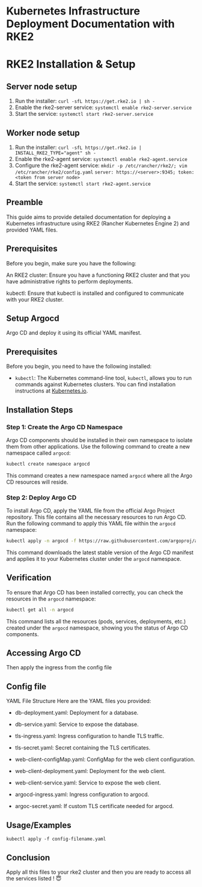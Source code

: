 # Kubernetes Infrastructure Deployment Documentation with RKE2

# RKE2 Installation & Setup

## Server node setup

1.  Run the installer:
    `curl -sfL https://get.rke2.io | sh -`
2.  Enable the rke2-server service:
    `systemctl enable rke2-server.service`
3.  Start the service:
    `systemctl start rke2-server.service`

## Worker node setup

1. Run the installer:
   `curl -sfL https://get.rke2.io | INSTALL_RKE2_TYPE="agent" sh -`
2. Enable the rke2-agent service:
   `systemctl enable rke2-agent.service`
3. Configure the rke2-agent service:
   `mkdir -p /etc/rancher/rke2/; vim /etc/rancher/rke2/config.yaml`
   `server: https://<server>:9345; token: <token from server node>`
4. Start the service:
   `systemctl start rke2-agent.service`

## Preamble

This guide aims to provide detailed documentation for deploying a Kubernetes infrastructure using RKE2 (Rancher Kubernetes Engine 2) and provided YAML files.

## Prerequisites

Before you begin, make sure you have the following:

An RKE2 cluster: Ensure you have a functioning RKE2 cluster and that you have administrative rights to perform deployments.

kubectl: Ensure that kubectl is installed and configured to communicate with your RKE2 cluster.

## Setup Argocd

Argo CD and deploy it using its official YAML manifest.

## Prerequisites

Before you begin, you need to have the following installed:

- `kubectl`: The Kubernetes command-line tool, `kubectl`, allows you to run commands against Kubernetes clusters. You can find installation instructions at [Kubernetes.io](https://kubernetes.io/docs/tasks/tools/).

## Installation Steps

### Step 1: Create the Argo CD Namespace

Argo CD components should be installed in their own namespace to isolate them from other applications. Use the following command to create a new namespace called `argocd`:

```bash
kubectl create namespace argocd
```

This command creates a new namespace named `argocd` where all the Argo CD resources will reside.

### Step 2: Deploy Argo CD

To install Argo CD, apply the YAML file from the official Argo Project repository. This file contains all the necessary resources to run Argo CD. Run the following command to apply this YAML file within the `argocd` namespace:

```bash
kubectl apply -n argocd -f https://raw.githubusercontent.com/argoproj/argo-cd/stable/manifests/install.yaml
```

This command downloads the latest stable version of the Argo CD manifest and applies it to your Kubernetes cluster under the `argocd` namespace.

## Verification

To ensure that Argo CD has been installed correctly, you can check the resources in the `argocd` namespace:

```bash
kubectl get all -n argocd
```

This command lists all the resources (pods, services, deployments, etc.) created under the `argocd` namespace, showing you the status of Argo CD components.

## Accessing Argo CD

Then apply the ingress from the config file

## Config file

YAML File Structure
Here are the YAML files you provided:

- db-deployment.yaml: Deployment for a database.

- db-service.yaml: Service to expose the database.

- tls-ingress.yaml: Ingress configuration to handle TLS traffic.

- tls-secret.yaml: Secret containing the TLS certificates.

- web-client-configMap.yaml: ConfigMap for the web client configuration.

- web-client-deployment.yaml: Deployment for the web client.

- web-client-service.yaml: Service to expose the web client.

- argocd-ingress.yaml: Ingress configuration to argocd.

- argoc-secret.yaml: If custom TLS certificate needed for argocd.

## Usage/Examples

```
kubectl apply -f config-filename.yaml
```

## Conclusion

Apply all this files to your rke2 cluster and then you are ready to access all the services listed ! 😇
